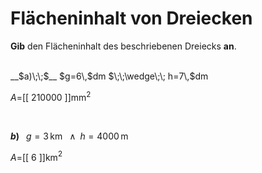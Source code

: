 <!--
version:  0.0.1

language: de


@style
input {
    text-align: center;
}

.flex-container {
    display: flex;
    flex-wrap: wrap;
    align-items: stretch;
    gap: 20px;
}

.flex-child {
    flex: 1;
    min-width: 350px;
    margin-right: 20px;
}

@media (max-width: 400px) {
    .flex-child {
        flex: 100%;
        margin-right: 0;
    }
}
@end

formula: \carry   \textcolor{red}{\scriptsize #1}
formula: \digit   \rlap{\carry{#1}}\phantom{#2}#2
formula: \permil  \text{‰}

import: https://raw.githubusercontent.com/LiaTemplates/Tikz-Jax/main/README.md

script: https://cdn.jsdelivr.net/gh/LiaTemplates/Tikz-Jax@main/dist/index.js


tags: Dreiecke, Länge, Fläche, Einheiten, leicht, niedrig, Angeben

comment: Berechne den Flächeninhalt einer dreieckigen Fläche. Achte auf die Einheiten

author: Martin Lommatzsch

-->




# Flächeninhalt von Dreiecken


**Gib** den Flächeninhalt des beschriebenen Dreiecks **an**.

<br>


<section class="flex-container">

<div class="flex-child">
__$a)\;\;$__ $g=6\,$dm $\;\;\wedge\;\; h=7\,$dm

$A=$[[  210000  ]]mm$^2$

<br>
</div>

<div class="flex-child">

__$b)\;\;$__ $g=3\,$km $\;\;\wedge\;\; h=4000\,$m

$A=$[[    6    ]]km$^2$



</div>

</section>





<br>
<br>
<br>
<br>
<br>